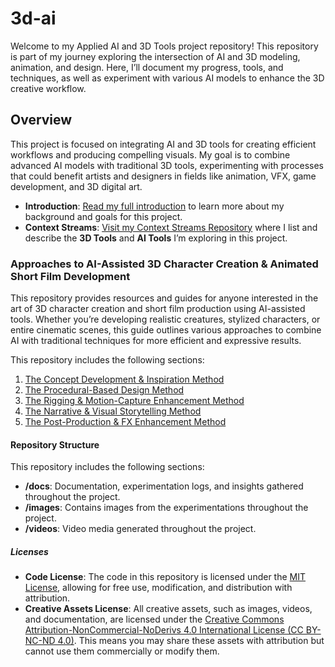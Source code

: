 # 3d-ai

Welcome to my Applied AI and 3D Tools project repository! This repository is part of my journey exploring the intersection of AI and 3D modeling, animation, and design. Here, I’ll document my progress, tools, and techniques, as well as experiment with various AI models to enhance the 3D creative workflow.

## Overview

This project is focused on integrating AI and 3D tools for creating efficient workflows and producing compelling visuals. My goal is to combine advanced AI models with traditional 3D tools, experimenting with processes that could benefit artists and designers in fields like animation, VFX, game development, and 3D digital art.

- **Introduction**: [Read my full introduction](introduction.md) to learn more about my background and goals for this project.
- **Context Streams**: [Visit my Context Streams Repository](https://github.com/lionbrush/context-streams-for-applied-AI) where I list and describe the **3D Tools** and **AI Tools** I’m exploring in this project.

### Approaches to AI-Assisted 3D Character Creation & Animated Short Film Development

This repository provides resources and guides for anyone interested in the art of 3D character creation and short film production using AI-assisted tools. Whether you’re developing realistic creatures, stylized characters, or entire cinematic scenes, this guide outlines various approaches to combine AI with traditional techniques for more efficient and expressive results.

This repository includes the following sections:
1. [The Concept Development & Inspiration Method](concept-development.md)
2. [The Procedural-Based Design Method](procedural-design.md)
3. [The Rigging & Motion-Capture Enhancement Method](rigging-motion-capture.md)
4. [The Narrative & Visual Storytelling Method](narrative-storytelling.md)
5. [The Post-Production & FX Enhancement Method](post-production-fx.md)

#### Repository Structure

This repository includes the following sections:
- **/docs**: Documentation, experimentation logs, and insights gathered throughout the project.
- **/images**: Contains images from the experimentations throughout the project.
- **/videos**: Video media generated throughout the project.

##### Licenses

- **Code License**: The code in this repository is licensed under the [MIT License](LICENSE), allowing for free use, modification, and distribution with attribution.
- **Creative Assets License**: All creative assets, such as images, videos, and documentation, are licensed under the [Creative Commons Attribution-NonCommercial-NoDerivs 4.0 International License (CC BY-NC-ND 4.0)](LICENSE-CREATIVE). This means you may share these assets with attribution but cannot use them commercially or modify them.

